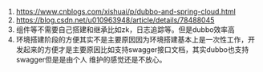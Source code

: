 1. https://www.cnblogs.com/xishuai/p/dubbo-and-spring-cloud.html     
1. https://blog.csdn.net/u010963948/article/details/78488045
1. 组件等不需要自己搭建和继承比如zk，日志追踪等。但是dubbo效率高
1. 环境搭建阶段的方便其实不是主要原因因为环境搭建基本上是一次性工作，开发起来的方便才是主要原因比如支持swagger接口文档，其实dubbo也支持swagger但是是由个人
维护的感觉还是不放心。
